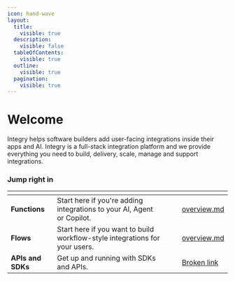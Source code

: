 ```yaml
---
icon: hand-wave
layout:
  title:
    visible: true
  description:
    visible: false
  tableOfContents:
    visible: true
  outline:
    visible: true
  pagination:
    visible: true
---
```


# Welcome

Integry helps software builders add user-facing integrations inside their apps and AI. Integry is a full-stack integration platform and we provide everything you need to build, delivery, scale, manage and support integrations.&#x20;

### Jump right in

<table data-view="cards"><thead><tr><th></th><th></th><th data-hidden data-card-cover data-type="files"></th><th data-hidden></th><th data-hidden data-card-target data-type="content-ref"></th></tr></thead><tbody><tr><td><strong>Functions</strong></td><td>Start here if you're adding integrations to your AI, Agent or Copilot.</td><td></td><td></td><td><a href="functions/overview.md">overview.md</a></td></tr><tr><td><strong>Flows</strong></td><td>Start here if you want to build workflow-style integrations for your users.</td><td></td><td></td><td><a href="flows/overview.md">overview.md</a></td></tr><tr><td><strong>APIs and SDKs</strong></td><td>Get up and running with SDKs and APIs.</td><td></td><td></td><td><a href="broken-reference">Broken link</a></td></tr></tbody></table>

